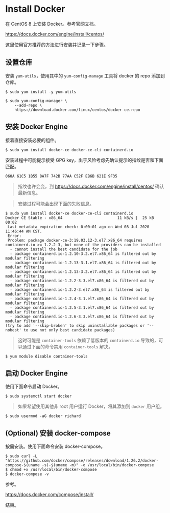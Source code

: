 # Install Docker

在 CentOS 8 上安装 Docker。参考官网文档。

https://docs.docker.com/engine/install/centos/

这里使用官方推荐的方法进行安装并记录一下步骤。

## 设置仓库

安装 `yum-utils`，使用其中的 `yum-config-manage` 工具将 docker 的 repo 添加到仓库。

```console
$ sudo yum install -y yum-utils

$ sudo yum-config-manager \
    --add-repo \
    https://download.docker.com/linux/centos/docker-ce.repo
```

## 安装 Docker Engine

接着直接安装必要的组件。

```console
$ sudo yum install docker-ce docker-ce-cli containerd.io
```

安装过程中可能提示接受 GPG key，出于风险考虑先确认提示的指纹是否和下面匹配。

`060A 61C5 1B55 8A7F 742B 77AA C52F EB6B 621E 9F35`

> 指纹也许会变，到 https://docs.docker.com/engine/install/centos/ 确认最新信息。

> 安装过程可能会出现下面的失败信息。

```console
$ sudo yum install docker-ce docker-ce-cli containerd.io
Docker CE Stable - x86_64                        11 kB/s |  25 kB     00:02
 Last metadata expiration check: 0:00:01 ago on Wed 08 Jul 2020 11:46:44 AM CST.
 Error:
 Problem: package docker-ce-3:19.03.12-3.el7.x86_64 requires containerd.io >= 1.2.2-3, but none of the providers can be installed
  - cannot install the best candidate for the job
  - package containerd.io-1.2.10-3.2.el7.x86_64 is filtered out by modular filtering
  - package containerd.io-1.2.13-3.1.el7.x86_64 is filtered out by modular filtering
  - package containerd.io-1.2.13-3.2.el7.x86_64 is filtered out by modular filtering
  - package containerd.io-1.2.2-3.3.el7.x86_64 is filtered out by modular filtering
  - package containerd.io-1.2.2-3.el7.x86_64 is filtered out by modular filtering
  - package containerd.io-1.2.4-3.1.el7.x86_64 is filtered out by modular filtering
  - package containerd.io-1.2.5-3.1.el7.x86_64 is filtered out by modular filtering
  - package containerd.io-1.2.6-3.3.el7.x86_64 is filtered out by modular filtering
(try to add '--skip-broken' to skip uninstallable packages or '--nobest' to use not only best candidate packages)
```

> 这时可能是 `container-tools` 依赖了低版本的 `containerd.io` 导致的，可以通过下面的命令禁用 `container-tools` 解决。

```console
$ yum module disable container-tools
```

## 启动 Docker Engine

使用下面命令启动 Docker。

```console
$ sudo systemctl start docker
```

> 如果希望使用其他非 root 用户运行 Docker，将其添加到 `docker` 用户组。

```console
$ sudo usermod -aG docker richard
```

## (Optional) 安装 docker-compose

按需安装。使用下面命令安装 docker-compose。

```console
$ sudo curl -L "https://github.com/docker/compose/releases/download/1.26.2/docker-compose-$(uname -s)-$(uname -m)" -o /usr/local/bin/docker-compose
$ chmod +x /usr/local/bin/docker-compose
$ docker-compose -v
```

参考。

https://docs.docker.com/compose/install/

结束。
